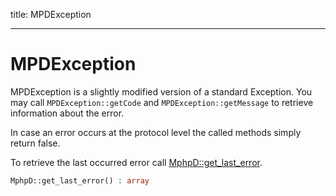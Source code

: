 title: MPDException

---

# MPDException
MPDException is a slightly modified version of a standard Exception.
You may call `MPDException::getCode` and `MPDException::getMessage` to retrieve information about the error.

In case an error occurs at the protocol level the called methods simply return false.

To retrieve the last occurred error call [MphpD::get_last_error](../classes/MphpD#get_last_error).


```php
MphpD::get_last_error() : array
```
